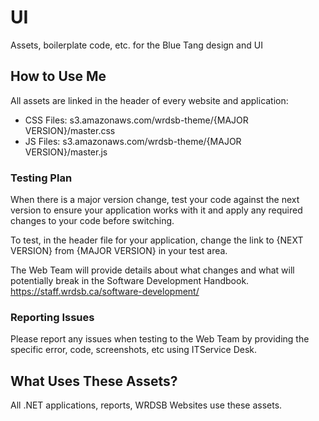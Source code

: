 # UI
Assets, boilerplate code, etc. for the Blue Tang design and UI

## How to Use Me

All assets are linked in the header of every website and application:

+ CSS Files: s3.amazonaws.com/wrdsb-theme/{MAJOR VERSION}/master.css
+ JS Files:  s3.amazonaws.com/wrdsb-theme/{MAJOR VERSION}/master.js

### Testing Plan

When there is a major version change, test your code against the next version to ensure your application works with it and apply any required changes to your code before switching. 

To test, in the header file for your application, change the link to {NEXT VERSION} from {MAJOR VERSION} in your test area.

The Web Team will provide details about what changes and what will potentially break in the Software Development Handbook. https://staff.wrdsb.ca/software-development/

### Reporting Issues

Please report any issues when testing to the Web Team by providing the specific error, code, screenshots, etc using ITService Desk.

## What Uses These Assets?

All .NET applications, reports, WRDSB Websites use these assets.